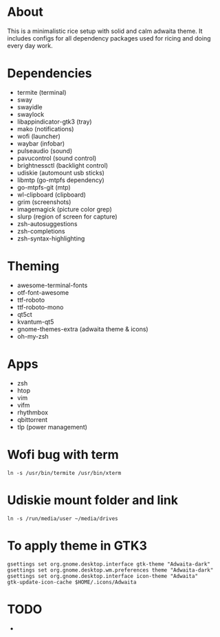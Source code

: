 # About
This is a minimalistic rice setup with solid and calm adwaita theme.
It includes configs for all dependency packages used for ricing and doing every day work.

# Dependencies
* termite (terminal)
* sway
* swayidle
* swaylock
* libappindicator-gtk3 (tray)
* mako (notifications)
* wofi (launcher)
* waybar (infobar)
* pulseaudio (sound)
* pavucontrol (sound control)
* brightnessctl (backlight control)
* udiskie (automount usb sticks)
* libmtp (go-mtpfs dependency)
* go-mtpfs-git (mtp)
* wl-clipboard (clipboard)
* grim (screenshots)
* imagemagick (picture color grep)
* slurp (region of screen for capture)
* zsh-autosuggestions
* zsh-completions
* zsh-syntax-highlighting

# Theming
* awesome-terminal-fonts
* otf-font-awesome
* ttf-roboto
* ttf-roboto-mono
* qt5ct
* kvantum-qt5
* gnome-themes-extra (adwaita theme & icons)
* oh-my-zsh

# Apps
* zsh
* htop 
* vim
* vifm
* rhythmbox
* qbittorrent
* tlp (power management)

# Wofi bug with term
```
ln -s /usr/bin/termite /usr/bin/xterm
```
# Udiskie mount folder and link
```
ln -s /run/media/user ~/media/drives
```

# To apply theme in GTK3
```
gsettings set org.gnome.desktop.interface gtk-theme "Adwaita-dark"
gsettings set org.gnome.desktop.wm.preferences theme "Adwaita-dark"
gsettings set org.gnome.desktop.interface icon-theme "Adwaita"
gtk-update-icon-cache $HOME/.icons/Adwaita
```

# TODO
-
